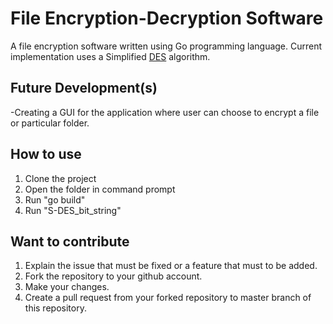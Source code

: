 # File Encryption-Decryption Software
A file encryption software written using Go programming language. Current implementation uses a Simplified [DES](https://www.cs.uri.edu/cryptography/dessimplified.htm#:~:text=Simplified%20DES%20is%20an%20algorithm,on%20blocks%20of%2012%20bits.) algorithm.

## Future Development(s)
-Creating a GUI for the application where user can choose to encrypt a file or particular folder.

## How to use
1. Clone the project
2. Open the folder in command prompt
3. Run "go build"
4. Run "S-DES_bit_string"

## Want to contribute
1. Explain the issue that must be fixed or a feature that must to be added.
2. Fork the repository to your github account.
3. Make your changes.
4. Create a pull request from your forked repository to master branch of this repository.